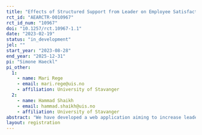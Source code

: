 ```yaml
---
title: "Effects of Structured Support from Leader on Employee Satisfaction, Intention to Quit and Store Performance: Experimental Evidence from Grocery Stores"
rct_id: "AEARCTR-0010967"
rct_id_num: "10967"
doi: "10.1257/rct.10967-1.1"
date: "2023-02-19"
status: "in_development"
jel: ""
start_year: "2023-08-28"
end_year: "2025-12-31"
pi: "Simone Haeckl"
pi_other:
  1:
    - name: Mari Rege
    - email: mari.rege@uis.no
    - affiliation: University of Stavanger
  2:
    - name: Hammad Shaikh
    - email: hammad.shaikh@uis.no
    - affiliation: University of Stavanger
abstract: "We have developed a web application aiming to increase leaders' supportive leadership behaviors. We run a field experiment in a supermarket chain to test whether structured support from leader increase employee motivation, reduce turnover and improve store performance."
layout: registration
---
```


